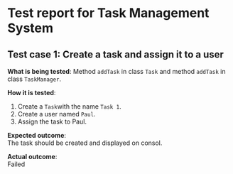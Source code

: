 # Test report for Task Management System

## Test case 1: Create a task and assign it to a user

**What is being tested**:
Method `addTask` in class `Task` and method `addTask` in class `TaskManager`.

**How it is tested**:

1. Create a `Task`with the name `Task 1`.
2. Create a user named `Paul`.
3. Assign the task to Paul.

**Expected outcome**:  
The task should be created and displayed on consol.

**Actual outcome**:  
Failed
